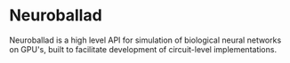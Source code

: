 # Neuroballad
Neuroballad is a high level API for simulation of biological neural networks on GPU's, built to facilitate development of circuit-level implementations.
